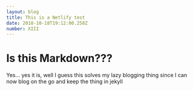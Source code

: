 ```yaml
---
layout: blog
title: This is a Netlify test
date: 2018-10-18T19:12:00.258Z
number: XIII
---
```

# Is this Markdown???

Yes... yes it is, well I guess this solves my lazy blogging thing since I can now blog on the go and keep the thing in jekyll
